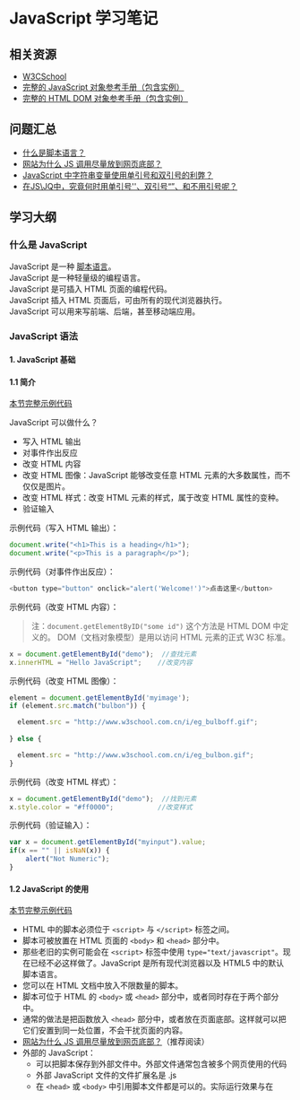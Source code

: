 # JavaScript 学习笔记

## 相关资源
- [W3CSchool](http://www.w3school.com.cn/js/index.asp)
- [完整的 JavaScript 对象参考手册（包含实例）](http://www.w3school.com.cn/jsref/index.asp)
- [完整的 HTML DOM 对象参考手册（包含实例）](http://www.w3school.com.cn/jsref/index.asp)

## 问题汇总
- [什么是脚本语言？](https://zh.wikipedia.org/wiki/脚本语言)
- [网站为什么 JS 调用尽量放到网页底部？](https://www.zhihu.com/question/34147508)
- [JavaScript 中字符串变量使用单引号和双引号的利弊？](https://www.zhihu.com/question/21168673)
- [在JS\JQ中，究竟何时用单引号''、双引号“”、和不用引号呢？](https://segmentfault.com/q/1010000004519527)

## 学习大纲
### 什么是 JavaScript

JavaScript 是一种 [脚本语言](https://zh.wikipedia.org/wiki/脚本语言)。
<br>
JavaScript 是一种轻量级的编程语言。
<br>
JavaScript 是可插入 HTML 页面的编程代码。
<br>
JavaScript 插入 HTML 页面后，可由所有的现代浏览器执行。
<br>
JavaScript 可以用来写前端、后端，甚至移动端应用。
<br>

### JavaScript 语法
#### 1. JavaScript 基础
#### 1.1 简介
[本节完整示例代码](./JavaScriptExamples/html/01_intro.html)

JavaScript 可以做什么？
- 写入 HTML 输出
- 对事件作出反应
- 改变 HTML 内容
- 改变 HTML 图像：JavaScript 能够改变任意 HTML 元素的大多数属性，而不仅仅是图片。
- 改变 HTML 样式：改变 HTML 元素的样式，属于改变 HTML 属性的变种。
- 验证输入    

示例代码（写入 HTML 输出）：
``` JavaScript
document.write("<h1>This is a heading</h1>");
document.write("<p>This is a paragraph</p>");
```

示例代码（对事件作出反应）：
``` JavaScript
<button type="button" onclick="alert('Welcome!')">点击这里</button>
```

示例代码（改变 HTML 内容）：
> 注：`document.getElementByID("some id")` 这个方法是 HTML DOM 中定义的。
    DOM（文档对象模型）是用以访问 HTML 元素的正式 W3C 标准。
``` JavaScript
x = document.getElementById("demo");  //查找元素
x.innerHTML = "Hello JavaScript";    //改变内容
```

示例代码（改变 HTML 图像）：
``` JavaScript
element = document.getElementById('myimage');
if (element.src.match("bulbon")) {

  element.src = "http://www.w3school.com.cn/i/eg_bulboff.gif";
  
} else {

  element.src = "http://www.w3school.com.cn/i/eg_bulbon.gif";
}
```

示例代码（改变 HTML 样式）：
``` JavaScript
x = document.getElementById("demo");  //找到元素
x.style.color = "#ff0000";           //改变样式
```

示例代码（验证输入）：
``` JavaScript
var x = document.getElementById("myinput").value;
if(x == "" || isNaN(x)) {
	alert("Not Numeric");
}

```

#### 1.2 JavaScript 的使用

[本节完整示例代码](./JavaScriptExamples/html/02_usage.html)

- HTML 中的脚本必须位于 `<script>` 与 `</script>` 标签之间。
- 脚本可被放置在 HTML 页面的 `<body>` 和 `<head>` 部分中。
- 那些老旧的实例可能会在 `<script>` 标签中使用 `type="text/javascript"`。现在已经不必这样做了。JavaScript 是所有现代浏览器以及 HTML5 中的默认脚本语言。
- 您可以在 HTML 文档中放入不限数量的脚本。
- 脚本可位于 HTML 的 `<body>` 或 `<head>` 部分中，或者同时存在于两个部分中。
- 通常的做法是把函数放入 `<head>` 部分中，或者放在页面底部。这样就可以把它们安置到同一处位置，不会干扰页面的内容。
- [网站为什么 JS 调用尽量放到网页底部？](https://www.zhihu.com/question/34147508)（推荐阅读）
- 外部的 JavaScript：
  - 可以把脚本保存到外部文件中。外部文件通常包含被多个网页使用的代码
  - 外部 JavaScript 文件的文件扩展名是 .js
  - 在 `<head>` 或 `<body>` 中引用脚本文件都是可以的。实际运行效果与在 <script> 标签中编写脚本完全一致
  - 如需使用外部文件，请在 `<script>` 标签的 "src" 属性中设置该 .js 文件。


示例代码（引入外部的 js 文件）：
``` JavaScript
<!DOCTYPE html>
<html>
<body>
<script src="myScript.js"></script>
</body>
</html>
```

#### 1.3 JavaScript 输出

